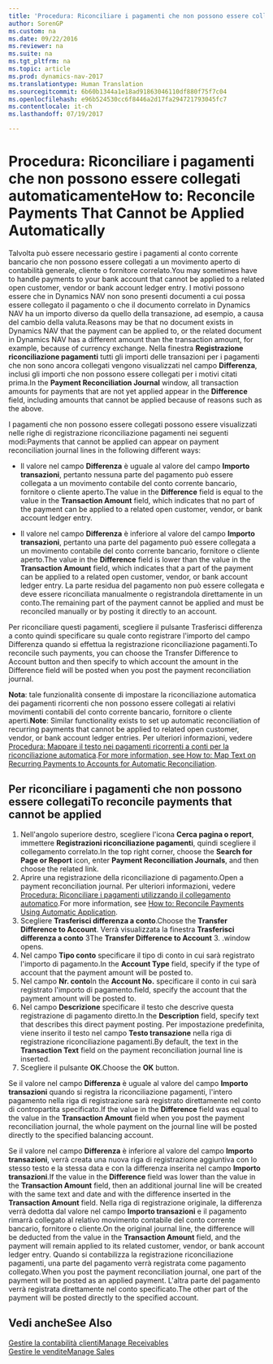 ```yaml
---
title: 'Procedura: Riconciliare i pagamenti che non possono essere collegati automaticamente'
author: SorenGP
ms.custom: na
ms.date: 09/22/2016
ms.reviewer: na
ms.suite: na
ms.tgt_pltfrm: na
ms.topic: article
ms.prod: dynamics-nav-2017
ms.translationtype: Human Translation
ms.sourcegitcommit: 6b60b1344a1e18ad91863046110df880f75f7c04
ms.openlocfilehash: e96b524530cc6f8446a2d17fa294721793045fc7
ms.contentlocale: it-ch
ms.lasthandoff: 07/19/2017

---
```


# <a name="how-to-reconcile-payments-that-cannot-be-applied-automatically"></a><span data-ttu-id="a628f-102">Procedura: Riconciliare i pagamenti che non possono essere collegati automaticamente</span><span class="sxs-lookup"><span data-stu-id="a628f-102">How to: Reconcile Payments That Cannot be Applied Automatically</span></span>
<span data-ttu-id="a628f-103">Talvolta può essere necessario gestire i pagamenti al conto corrente bancario che non possono essere collegati a un movimento aperto di contabilità generale, cliente o fornitore correlato.</span><span class="sxs-lookup"><span data-stu-id="a628f-103">You may sometimes have to handle payments to your bank account that cannot be applied to a related open customer, vendor or bank account ledger entry.</span></span> <span data-ttu-id="a628f-104">I motivi possono essere che in Dynamics NAV non sono presenti documenti a cui possa essere collegato il pagamento o che il documento correlato in Dynamics NAV ha un importo diverso da quello della transazione, ad esempio, a causa del cambio della valuta.</span><span class="sxs-lookup"><span data-stu-id="a628f-104">Reasons may be that no document exists in Dynamics NAV that the payment can be applied to, or the related document in Dynamics NAV has a different amount than the transaction amount, for example, because of currency exchange.</span></span> <span data-ttu-id="a628f-105">Nella finestra **Registrazione riconciliazione pagamenti** tutti gli importi delle transazioni per i pagamenti che non sono ancora collegati vengono visualizzati nel campo **Differenza**, inclusi gli importi che non possono essere collegati per i motivi citati prima.</span><span class="sxs-lookup"><span data-stu-id="a628f-105">In the **Payment Reconciliation Journal** window, all transaction amounts for payments that are not yet applied appear in the **Difference** field, including amounts that cannot be applied because of reasons such as the above.</span></span>

<span data-ttu-id="a628f-106">I pagamenti che non possono essere collegati possono essere visualizzati nelle righe di registrazione riconciliazione pagamenti nei seguenti modi:</span><span class="sxs-lookup"><span data-stu-id="a628f-106">Payments that cannot be applied can appear on payment reconciliation journal lines in the following different ways:</span></span>

- <span data-ttu-id="a628f-107">Il valore nel campo **Differenza** è uguale al valore del campo **Importo transazioni**, pertanto nessuna parte del pagamento può essere collegata a un movimento contabile del conto corrente bancario, fornitore o cliente aperto.</span><span class="sxs-lookup"><span data-stu-id="a628f-107">The value in the **Difference** field is equal to the value in the **Transaction Amount** field, which indicates that no part of the payment can be applied to a related open customer, vendor, or bank account ledger entry.</span></span>

- <span data-ttu-id="a628f-108">Il valore nel campo **Differenza** è inferiore al valore del campo **Importo transazioni**, pertanto una parte del pagamento può essere collegata a un movimento contabile del conto corrente bancario, fornitore o cliente aperto.</span><span class="sxs-lookup"><span data-stu-id="a628f-108">The value in the **Difference** field is lower than the value in the **Transaction Amount** field, which indicates that a part of the payment can be applied to a related open customer, vendor, or bank account ledger entry.</span></span> <span data-ttu-id="a628f-109">La parte residua del pagamento non può essere collegata e deve essere riconciliata manualmente o registrandola direttamente in un conto.</span><span class="sxs-lookup"><span data-stu-id="a628f-109">The remaining part of the payment cannot be applied and must be reconciled manually or by posting it directly to an account.</span></span>

<span data-ttu-id="a628f-110">Per riconciliare questi pagamenti, scegliere il pulsante Trasferisci differenza a conto quindi specificare su quale conto registrare l'importo del campo Differenza quando si effettua la registrazione riconciliazione pagamenti.</span><span class="sxs-lookup"><span data-stu-id="a628f-110">To reconcile such payments, you can choose the Transfer Difference to Account button and then specify to which account the amount in the Difference field will be posted when you post the payment reconciliation journal.</span></span>

<span data-ttu-id="a628f-111">**Nota**: tale funzionalità consente di impostare la riconciliazione automatica dei pagamenti ricorrenti che non possono essere collegati ai relativi movimenti contabili del conto corrente bancario, fornitore o cliente aperti.</span><span class="sxs-lookup"><span data-stu-id="a628f-111">**Note**: Similar functionality exists to set up automatic reconciliation of recurring payments that cannot be applied to related open customer, vendor, or bank account ledger entries.</span></span> <span data-ttu-id="a628f-112">Per ulteriori informazioni, vedere [Procedura: Mappare il testo nei pagamenti ricorrenti a conti per la riconciliazione automatica](receivables-how-map-text-recurring-payments-accounts-auto-reconcilliation.md).</span><span class="sxs-lookup"><span data-stu-id="a628f-112">[For more information, see How to: Map Text on Recurring Payments to Accounts for Automatic Reconciliation](receivables-how-map-text-recurring-payments-accounts-auto-reconcilliation.md).</span></span>

## <a name="to-reconcile-payments-that-cannot-be-applied"></a><span data-ttu-id="a628f-113">Per riconciliare i pagamenti che non possono essere collegati</span><span class="sxs-lookup"><span data-stu-id="a628f-113">To reconcile payments that cannot be applied</span></span>
1. <span data-ttu-id="a628f-114">Nell'angolo superiore destro, scegliere l'icona **Cerca pagina o report**, immettere **Registrazioni riconciliazione pagamenti**, quindi scegliere il collegamento correlato.</span><span class="sxs-lookup"><span data-stu-id="a628f-114">In the top right corner, choose the **Search for Page or Report** icon, enter **Payment Reconciliation Journals**, and then choose the related link.</span></span>
2. <span data-ttu-id="a628f-115">Aprire una registrazione della riconciliazione di pagamento.</span><span class="sxs-lookup"><span data-stu-id="a628f-115">Open a payment reconciliation journal.</span></span> <span data-ttu-id="a628f-116">Per ulteriori informazioni, vedere [Procedura: Riconciliare i pagamenti utilizzando il collegamento automatico](receivables-how-reconcile-payments-auto-application.md).</span><span class="sxs-lookup"><span data-stu-id="a628f-116">For more information, see [How to: Reconcile Payments Using Automatic Application](receivables-how-reconcile-payments-auto-application.md).</span></span>
3. <span data-ttu-id="a628f-117">Scegliere **Trasferisci differenza a conto**.</span><span class="sxs-lookup"><span data-stu-id="a628f-117">Choose the **Transfer Difference to Account**.</span></span> <span data-ttu-id="a628f-118">Verrà visualizzata la finestra **Trasferisci differenza a conto** 3</span><span class="sxs-lookup"><span data-stu-id="a628f-118">The **Transfer Difference to Account** 3.</span></span> <span data-ttu-id="a628f-119">.</span><span class="sxs-lookup"><span data-stu-id="a628f-119">window opens.</span></span>
4. <span data-ttu-id="a628f-120">Nel campo **Tipo conto** specificare il tipo di conto in cui sarà registrato l'importo di pagamento.</span><span class="sxs-lookup"><span data-stu-id="a628f-120">In the **Account Type** field, specify if the type of account that the payment amount will be posted to.</span></span>
5. <span data-ttu-id="a628f-121">Nel campo **Nr. conto**</span><span class="sxs-lookup"><span data-stu-id="a628f-121">In the **Account No.**</span></span> <span data-ttu-id="a628f-122">specificare il conto in cui sarà registrato l'importo di pagamento.</span><span class="sxs-lookup"><span data-stu-id="a628f-122">field, specify the account that the payment amount will be posted to.</span></span>
6. <span data-ttu-id="a628f-123">Nel campo **Descrizione** specificare il testo che descrive questa registrazione di pagamento diretto.</span><span class="sxs-lookup"><span data-stu-id="a628f-123">In the **Description** field, specify text that describes this direct payment posting.</span></span> <span data-ttu-id="a628f-124">Per impostazione predefinita, viene inserito il testo nel campo **Testo transazione** nella riga di registrazione riconciliazione pagamenti.</span><span class="sxs-lookup"><span data-stu-id="a628f-124">By default, the text in the **Transaction Text** field on the payment reconciliation journal line is inserted.</span></span>
7. <span data-ttu-id="a628f-125">Scegliere il pulsante **OK**.</span><span class="sxs-lookup"><span data-stu-id="a628f-125">Choose the **OK** button.</span></span>

<span data-ttu-id="a628f-126">Se il valore nel campo **Differenza** è uguale al valore del campo **Importo transazioni** quando si registra la riconciliazione pagamenti, l'intero pagamento nella riga di registrazione sarà registrato direttamente nel conto di contropartita specificato.</span><span class="sxs-lookup"><span data-stu-id="a628f-126">If the value in the **Difference** field was equal to the value in the **Transaction Amount** field when you post the payment reconciliation journal, the whole payment on the journal line will be posted directly to the specified balancing account.</span></span>

<span data-ttu-id="a628f-127">Se il valore nel campo **Differenza** è inferiore al valore del campo **Importo transazioni**, verrà creata una nuova riga di registrazione aggiuntiva con lo stesso testo e la stessa data e con la differenza inserita nel campo **Importo transazioni**.</span><span class="sxs-lookup"><span data-stu-id="a628f-127">If the value in the **Difference** field was lower than the value in the **Transaction Amount** field, then an additional journal line will be created with the same text and date and with the difference inserted in the **Transaction Amount** field.</span></span> <span data-ttu-id="a628f-128">Nella riga di registrazione originale, la differenza verrà dedotta dal valore nel campo **Importo transazioni** e il pagamento rimarrà collegato al relativo movimento contabile del conto corrente bancario, fornitore o cliente.</span><span class="sxs-lookup"><span data-stu-id="a628f-128">On the original journal line, the difference will be deducted from the value in the **Transaction Amount** field, and the payment will remain applied to its related customer, vendor, or bank account ledger entry.</span></span> <span data-ttu-id="a628f-129">Quando si contabilizza la registrazione riconciliazione pagamenti, una parte del pagamento verrà registrata come pagamento collegato.</span><span class="sxs-lookup"><span data-stu-id="a628f-129">When you post the payment reconciliation journal, one part of the payment will be posted as an applied payment.</span></span> <span data-ttu-id="a628f-130">L'altra parte del pagamento verrà registrata direttamente nel conto specificato.</span><span class="sxs-lookup"><span data-stu-id="a628f-130">The other part of the payment will be posted directly to the specified account.</span></span>

## <a name="see-also"></a><span data-ttu-id="a628f-131">Vedi anche</span><span class="sxs-lookup"><span data-stu-id="a628f-131">See Also</span></span>
[<span data-ttu-id="a628f-132">Gestire la contabilità clienti</span><span class="sxs-lookup"><span data-stu-id="a628f-132">Manage Receivables</span></span>](receivables-manage-receivables.md)  
[<span data-ttu-id="a628f-133">Gestire le vendite</span><span class="sxs-lookup"><span data-stu-id="a628f-133">Manage Sales</span></span>](sales-manage-sales.md)

